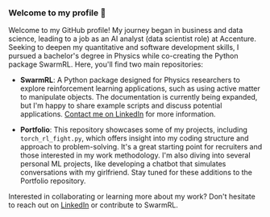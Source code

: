 ### Welcome to my profile 👋

Welcome to my GitHub profile! My journey began in business and data science, leading to a job as an AI analyst (data scientist role) at Accenture. Seeking to deepen my quantitative and software development skills, I pursued a bachelor's degree in Physics while co-creating the Python package SwarmRL. Here, you'll find two main repositories:

- **SwarmRL**: A Python package designed for Physics researchers to explore reinforcement learning applications, such as using active matter to manipulate objects. The documentation is currently being expanded, but I'm happy to share example scripts and discuss potential applications. [Contact me on LinkedIn](https://www.linkedin.com/in/tobiasmerkt1) for more information.

- **Portfolio**: This repository showcases some of my projects, including `torch_rl_fight.py`, which offers insight into my coding structure and approach to problem-solving. It's a great starting point for recruiters and those interested in my work methodology. I'm also diving into several personal ML projects, like developing a chatbot that simulates conversations with my girlfriend. Stay tuned for these additions to the Portfolio repository.

Interested in collaborating or learning more about my work? Don't hesitate to reach out on [LinkedIn](https://www.linkedin.com/in/tobiasmerkt1) or contribute to SwarmRL.
